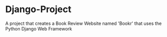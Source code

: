 # Django-Project
A project that creates a Book Review Website named 'Bookr' that uses the Python Django Web Framework
